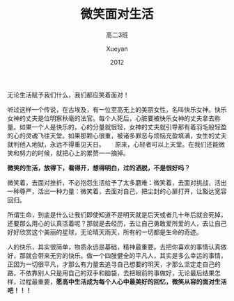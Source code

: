 ﻿---
layout:     post
title:      "微笑面对生活"
subtitle:   "高二3班"
date:       2012
author:     "Xueyan"
header-img: "img/1about-bg.jpg"
tags:
    - Life
---
无论生活赋予我们什么，我们都应笑着面对！    

听过这样一个传说，在古埃及，有一位至高无上的美丽女性，名叫快乐女神。快乐女神的丈夫是位明察秋毫的法官。每个人死后，心脏要被快乐女神的丈夫拿去称量。如果一个人是快乐的，心的分量就很轻，女神的丈夫就引导那有着羽毛般轻盈的心的灵魂飞往天堂。如果那颗心很重，被诸多罪恶与烦恼充盈填满，女生的丈夫就判他入地狱，永远不得重见天日。
    
原来，心轻者可以上天堂。在我们还能微笑和努力的时候，就把心上的累赘一一摘掉。

**微笑的生活，放得下，看得开，想得明白，过的洒脱，不是很好吗？**

微笑着，去面对挫折，不必抱怨生活给予了太多磨难：微笑着，去面对挑战，活出一种尊严，活出一种力量：微笑着，去面对自己，把尘封的心扉打开，让豁达宽容回归。 

所谓生命，到底是什么让我们即使知道不是明天就是后天或者几十年后就会死掉，还要那么用心的认真活着呢？那就是去经历，去让自己勇敢爱所爱的人，去让自己好好欣赏这个美丽的星球，无论晴天雨天，所有的一切都是生命的奇迹。

人的快乐，其实很简单，物质永远是基础，精神最重要。去把你喜欢的事情认真做好，那就会带来无穷的快乐。做一个四肢健全的平凡人，其实是多么幸运的事情，正因为一切很平凡，才那么有力量去追寻自己想要的明天，才那么坚定走自己的路，不依靠别人只是用自己的双手和脑袋，去把眼前的事做好，无论最后结果怎样，过程最重要，**愿高中生活成为每个人心中最美好的回忆，微笑从容的面对生活吧！！！**



